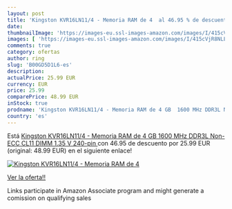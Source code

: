 ```yaml
---
layout: post
title: 'Kingston KVR16LN11/4 - Memoria RAM de 4  al 46.95 % de descuento'
date: 
thumbnailImage: 'https://images-eu.ssl-images-amazon.com/images/I/415cVjR8NLL._SL200_.jpg'
images: [ 'https://images-eu.ssl-images-amazon.com/images/I/415cVjR8NLL._SL200_.jpg' ]
comments: true
category: ofertas
author: ring
slug: 'B00GD5D1L6-es'
description:
actualPrice: 25.99 EUR
currency: EUR
price: 25.99
comparePrice: 48.99 EUR
inStock: true
prodname: 'Kingston KVR16LN11/4 - Memoria RAM de 4 GB  1600 MHz DDR3L Non-ECC CL11 DIMM 1.35 V  240-pin '
country: 'es'
---
```


Está [Kingston KVR16LN11/4 - Memoria RAM de 4 GB  1600 MHz DDR3L Non-ECC CL11 DIMM 1.35 V  240-pin ](https://www.amazon.es/dp/B00GD5D1L6/?tag=tolees-21) con 46.95 de descuento por 25.99 EUR (original: 48.99 EUR) en el siguiente enlace!

[![Kingston KVR16LN11/4 - Memoria RAM de 4 ](https://images-eu.ssl-images-amazon.com/images/I/415cVjR8NLL._SL200_.jpg)](https://www.amazon.es/dp/B00GD5D1L6/?tag=tolees-21)

[Ver la oferta!!](https://www.amazon.es/dp/B00GD5D1L6/?tag=tolees-21)

Links participate in Amazon Associate program and might generate a comission on qualifying sales


